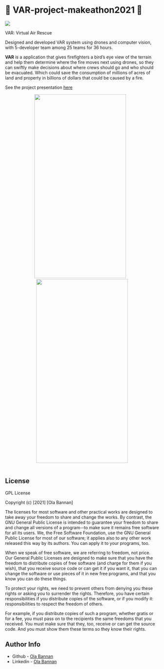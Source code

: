 # 🔰 VAR-project-makeathon2021 🔰

[![](https://img.shields.io/badge/author-@OlaBannan-blue.svg?style=flat)](www.linkedin.com/in/ola-bannan-98a667175)

VAR: Virtual Air Rescue

Designed and developed VAR system  using drones and computer vision, with 5-developer team among 25 teams for 36 hours. 

**VAR** is a application that gives firefighters a bird’s eye view of the terrain and help them determine where the fire
moves next using drones, so they can swiftly make decisions about where crews should go and who should be evacuated.
Which could save the consumption of millions of acres of land and property in billions of dollars that could be caused by a fire.

See the project presentation [here](https://www.canva.com/design/DAEo3Qzxq5o/mYQ-DYV-_FI3wKar-a1QKw/view?utm_content=DAEo3Qzxq5o&utm_campaign=designshare&utm_medium=link&utm_source=publishsharelink#3)

<div align="center"><img src="https://drive.google.com/uc?export=view&id=1ZpFgFVu6GeECFbYJCmpdZDyG9505Ak2N" width="300" height="600"/> &nbsp;&nbsp;  <img src="https://drive.google.com/uc?export=view&id=16xWmOIgxbKYxxgZ80g-wN-hOaXQ9I9Ln" width="300" height="600" /></div> <br>





## License

  GPL License

  Copyright (c) [2021] [Ola Bannan]

   The licenses for most software and other practical works are designed
  to take away your freedom to share and change the works.  By contrast,
  the GNU General Public License is intended to guarantee your freedom to
  share and change all versions of a program--to make sure it remains free
  software for all its users.  We, the Free Software Foundation, use the
  GNU General Public License for most of our software; it applies also to
  any other work released this way by its authors.  You can apply it to
  your programs, too.

   When we speak of free software, we are referring to freedom, not
  price.  Our General Public Licenses are designed to make sure that you
  have the freedom to distribute copies of free software (and charge for
  them if you wish), that you receive source code or can get it if you
  want it, that you can change the software or use pieces of it in new
  free programs, and that you know you can do these things.

   To protect your rights, we need to prevent others from denying you
  these rights or asking you to surrender the rights.  Therefore, you have
  certain responsibilities if you distribute copies of the software, or if
  you modify it: responsibilities to respect the freedom of others.

   For example, if you distribute copies of such a program, whether
  gratis or for a fee, you must pass on to the recipients the same
  freedoms that you received.  You must make sure that they, too, receive
  or can get the source code.  And you must show them these terms so they
  know their rights.


## Author Info

- Github - [Ola Bannan](https://github.com/OlaBannan)
- Linkedin - [Ola Bannan](www.linkedin.com/in/ola-bannan-98a667175)
